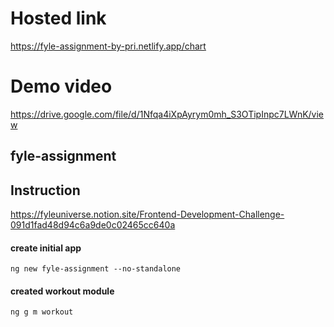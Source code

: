 # Hosted link

https://fyle-assignment-by-pri.netlify.app/chart

# Demo video

https://drive.google.com/file/d/1Nfqa4iXpAyrym0mh_S3OTipInpc7LWnK/view

## fyle-assignment

## Instruction

https://fyleuniverse.notion.site/Frontend-Development-Challenge-091d1fad48d94c6a9de0c02465cc640a

#### create initial app

```
ng new fyle-assignment --no-standalone
```

#### created workout module

```
ng g m workout
```
